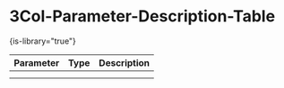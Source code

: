 # 3Col-Parameter-Description-Table

{is-library="true"}

<snippet id="3Col-Parameter-Description-Table_snippet">



| Parameter | Type | Description |
|-----------|------|-------------|
|         |    |           |
|         |    |           |



</snippet>